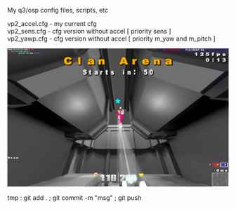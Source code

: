 My q3/osp config files, scripts, etc

vp2_accel.cfg - my current cfg  
vp2_sens.cfg - cfg version without accel [ priority sens ]  
vp2_yawp.cfg - cfg version without accel [ priority m_yaw and m_pitch ]

![Preview](https://raw.githubusercontent.com/killarbyte/q3conf/master/tmp/demo1.jpg)

tmp : git add . ; git commit -m "msg" ; git push
